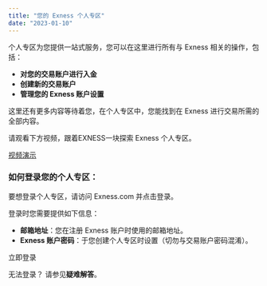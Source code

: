 ```yaml
---
title: "您的 Exness 个人专区"
date: "2023-01-10"
---
```


个人专区为您提供一站式服务，您可以在这里进行所有与 Exness 相关的操作，包括：

- **对您的交易账户进行入金**
- **创建新的交易账户**
- **管理您的 Exness 账户设置**

这里还有更多内容等待着您，在个人专区中，您能找到在 Exness 进行交易所需的全部内容。

请观看下方视频，跟着EXNESS一块探索 Exness 个人专区。

[视频演示](https://haokan.baidu.com/v?vid=4921224364030631403)

### 如何登录您的个人专区：

要想登录个人专区，请访问 Exness.com 并点击登录。

登录时您需要提供如下信息：

- **邮箱地址**：您在注册 Exness 账户时使用的邮箱地址。
- **Exness 账户密码**：于您创建个人专区时设置（切勿与交易账户密码混淆）。

立即登录

无法登录？ 请参见**疑难解答**。
